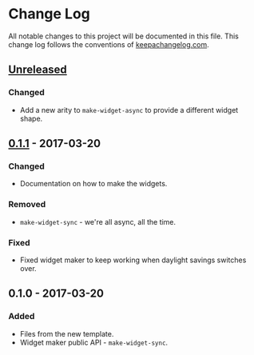 # Change Log
All notable changes to this project will be documented in this file. This change log follows the conventions of [keepachangelog.com](http://keepachangelog.com/).

## [Unreleased]
### Changed
- Add a new arity to `make-widget-async` to provide a different widget shape.

## [0.1.1] - 2017-03-20
### Changed
- Documentation on how to make the widgets.

### Removed
- `make-widget-sync` - we're all async, all the time.

### Fixed
- Fixed widget maker to keep working when daylight savings switches over.

## 0.1.0 - 2017-03-20
### Added
- Files from the new template.
- Widget maker public API - `make-widget-sync`.

[Unreleased]: https://github.com/your-name/proyector-rs232/compare/0.1.1...HEAD
[0.1.1]: https://github.com/your-name/proyector-rs232/compare/0.1.0...0.1.1

